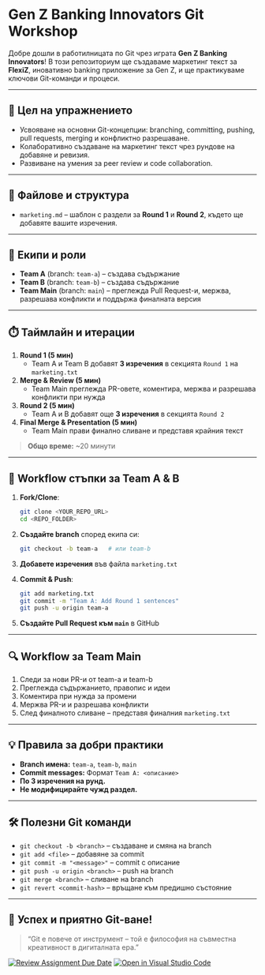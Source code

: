 # Gen Z Banking Innovators Git Workshop

Добре дошли в работилницата по Git чрез играта **Gen Z Banking Innovators**! В този репозиториум ще създаваме маркетинг текст за **FlexiZ**, иновативно banking приложение за Gen Z, и ще практикуваме ключови Git-команди и процеси.

---

## 🎯 Цел на упражнението
- Усвояване на основни Git-концепции: branching, committing, pushing, pull requests, merging и конфликтно разрешаване.
- Колаборативно създаване на маркетинг текст чрез рундове на добавяне и ревизия.
- Развиване на умения за peer review и code collaboration.

---

## 📝 Файлове и структура
- `marketing.md` – шаблон с раздели за **Round 1** и **Round 2**, където ще добавяте вашите изречения.

---

## 👥 Екипи и роли
- **Team A** (branch: `team-a`) – създава съдържание
- **Team B** (branch: `team-b`) – създава съдържание
- **Team Main** (branch: `main`) – преглежда Pull Request-и, мержва, разрешава конфликти и поддържа финалната версия

---

## ⏱️ Таймлайн и итерации
1. **Round 1 (5 мин)**
   - Team A и Team B добавят **3 изречения** в секцията `Round 1` на `marketing.txt`
2. **Merge & Review (5 мин)**
   - Team Main преглежда PR-овете, коментира, мержва и разрешава конфликти при нужда
3. **Round 2 (5 мин)**
   - Team A и B добавят още **3 изречения** в секцията `Round 2`
4. **Final Merge & Presentation (5 мин)**
   - Team Main прави финално сливане и представя крайния текст

> **Общо време:** ~20 минути

---

## 🚀 Workflow стъпки за Team A & B

1. **Fork/Clone**:
   ```bash
   git clone <YOUR_REPO_URL>
   cd <REPO_FOLDER>
   ```

2. **Създайте branch** според екипа си:
   ```bash
   git checkout -b team-a   # или team-b
   ```

3. **Добавете изречения** във файла `marketing.txt`

4. **Commit & Push**:
   ```bash
   git add marketing.txt
   git commit -m "Team A: Add Round 1 sentences"
   git push -u origin team-a
   ```

5. **Създайте Pull Request към `main`** в GitHub

---

## 🔍 Workflow за Team Main

1. Следи за нови PR-и от team-a и team-b
2. Преглежда съдържанието, правопис и идеи
3. Коментира при нужда за промени
4. Мержва PR-и и разрешава конфликти
5. След финалното сливане – представя финалния `marketing.txt`

---

## 💡 Правила за добри практики
- **Branch имена:** `team-a`, `team-b`, `main`
- **Commit messages:** Формат `Team A: <описание>`
- **По 3 изречения на рунд.**
- **Не модифицирайте чужд раздел.**

---

## 🛠️ Полезни Git команди
- `git checkout -b <branch>` – създаване и смяна на branch
- `git add <file>` – добавяне за commit
- `git commit -m "<message>"` – commit с описание
- `git push -u origin <branch>` – push на branch
- `git merge <branch>` – сливане на branch
- `git revert <commit-hash>` – връщане към предишно състояние

---

## 🎉 Успех и приятно Git-ване!

> “Git е повече от инструмент – той е философия на съвместна креативност в дигиталната ера.”

[![Review Assignment Due Date](https://classroom.github.com/assets/deadline-readme-button-22041afd0340ce965d47ae6ef1cefeee28c7c493a6346c4f15d667ab976d596c.svg)](https://classroom.github.com/a/HhZNnQ4h)
[![Open in Visual Studio Code](https://classroom.github.com/assets/open-in-vscode-2e0aaae1b6195c2367325f4f02e2d04e9abb55f0b24a779b69b11b9e10269abc.svg)](https://classroom.github.com/online_ide?assignment_repo_id=19730074&assignment_repo_type=AssignmentRepo)
